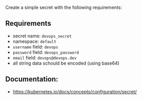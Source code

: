 Create a simple secret with the following requirements:

## Requirements
- secret name: `devops_secret`
- namespace: `default`
- `username` field: `devops`
- `password` field: `devops_password`
- `email` field: `devops@devops.dev`
- all string data schould be encoded (using base64)


## Documentation:
- https://kubernetes.io/docs/concepts/configuration/secret/
